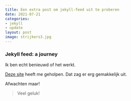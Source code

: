 ```yaml
---
title: Een extra post om jekyll-feed uit te proberen
date: 2021-07-21
categories:
- jekyll
- update
layout: post
image: strijkers3.jpg
---
```

### Jekyll feed: a journey

Ik ben echt benieuwd of het werkt.

[Deze site](https://joelglovier.com/writing/rss-for-jekyll) heeft me geholpen. Dat zag er erg gemakkelijk uit.

Afwachten maar!

> Veel geluk!
